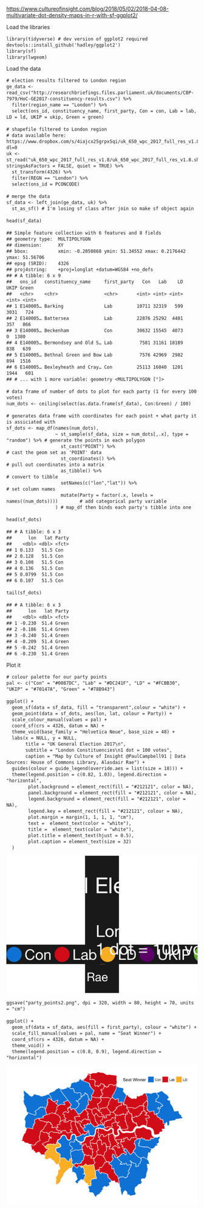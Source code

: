 <https://www.cultureofinsight.com/blog/2018/05/02/2018-04-08-multivariate-dot-density-maps-in-r-with-sf-ggplot2/>

Load the libraries

    library(tidyverse) # dev version of ggplot2 required devtools::install_github('hadley/ggplot2')
    library(sf)
    library(lwgeom)

Load the data

    # election results filtered to London region
    ge_data <- read_csv("http://researchbriefings.files.parliament.uk/documents/CBP-7979/HoC-GE2017-constituency-results.csv") %>% 
      filter(region_name == "London") %>% 
      select(ons_id, constituency_name, first_party, Con = con, Lab = lab, LD = ld, UKIP = ukip, Green = green)

    # shapefile filtered to London region
    # data available here: https://www.dropbox.com/s/4iajcx25grpx5qi/uk_650_wpc_2017_full_res_v1.8.zip?dl=0
    uk <- st_read("uk_650_wpc_2017_full_res_v1.8/uk_650_wpc_2017_full_res_v1.8.shp", stringsAsFactors = FALSE, quiet = TRUE) %>% 
      st_transform(4326) %>% 
      filter(REGN == "London") %>% 
      select(ons_id = PCONCODE)

    # merge the data
    sf_data <- left_join(ge_data, uk) %>% 
      st_as_sf() # I'm losing sf class after join so make sf object again

    head(sf_data)

    ## Simple feature collection with 6 features and 8 fields
    ## geometry type:  MULTIPOLYGON
    ## dimension:      XY
    ## bbox:           xmin: -0.2050868 ymin: 51.34552 xmax: 0.2176442 ymax: 51.56706
    ## epsg (SRID):    4326
    ## proj4string:    +proj=longlat +datum=WGS84 +no_defs
    ## # A tibble: 6 x 9
    ##   ons_id   constituency_name     first_party   Con   Lab    LD  UKIP Green
    ##   <chr>    <chr>                 <chr>       <int> <int> <int> <int> <int>
    ## 1 E140005… Barking               Lab         10711 32319   599  3031   724
    ## 2 E140005… Battersea             Lab         22876 25292  4401   357   866
    ## 3 E140005… Beckenham             Con         30632 15545  4073     0  1380
    ## 4 E140005… Bermondsey and Old S… Lab          7581 31161 18189   838   639
    ## 5 E140005… Bethnal Green and Bow Lab          7576 42969  2982   894  1516
    ## 6 E140005… Bexleyheath and Cray… Con         25113 16040  1201  1944   601
    ## # ... with 1 more variable: geometry <MULTIPOLYGON [°]>

    # data frame of number of dots to plot for each party (1 for every 100 votes)
    num_dots <- ceiling(select(as.data.frame(sf_data), Con:Green) / 100)

    # generates data frame with coordinates for each point + what party it is assiciated with
    sf_dots <- map_df(names(num_dots), 
                      ~ st_sample(sf_data, size = num_dots[,.x], type = "random") %>% # generate the points in each polygon
                        st_cast("POINT") %>%                                          # cast the geom set as 'POINT' data
                        st_coordinates() %>%                                          # pull out coordinates into a matrix
                        as_tibble() %>%                                               # convert to tibble
                        setNames(c("lon","lat")) %>%                                  # set column names
                        mutate(Party = factor(.x, levels = names((num_dots))))        # add categorical party variable
                      ) # map_df then binds each party's tibble into one

    head(sf_dots)

    ## # A tibble: 6 x 3
    ##      lon   lat Party
    ##    <dbl> <dbl> <fct>
    ## 1 0.133   51.5 Con  
    ## 2 0.128   51.5 Con  
    ## 3 0.100   51.5 Con  
    ## 4 0.136   51.5 Con  
    ## 5 0.0799  51.5 Con  
    ## 6 0.107   51.5 Con

    tail(sf_dots)

    ## # A tibble: 6 x 3
    ##      lon   lat Party
    ##    <dbl> <dbl> <fct>
    ## 1 -0.230  51.4 Green
    ## 2 -0.186  51.4 Green
    ## 3 -0.240  51.4 Green
    ## 4 -0.209  51.4 Green
    ## 5 -0.242  51.4 Green
    ## 6 -0.230  51.4 Green

Plot it

    # colour palette for our party points
    pal <- c("Con" = "#0087DC", "Lab" = "#DC241F", "LD" = "#FCBB30", "UKIP" = "#70147A", "Green" = "#78B943")

    ggplot() +
      geom_sf(data = sf_data, fill = "transparent",colour = "white") +
      geom_point(data = sf_dots, aes(lon, lat, colour = Party)) +
      scale_colour_manual(values = pal) +
      coord_sf(crs = 4326, datum = NA) +
      theme_void(base_family = "Helvetica Neue", base_size = 48) +
      labs(x = NULL, y = NULL,
           title = "UK General Election 2017\n",
           subtitle = "London Constituencies\n1 dot = 100 votes",
           caption = "Map by Culture of Insight @PaulCampbell91 | Data Sources: House of Commons Library, Alasdair Rae") +
      guides(colour = guide_legend(override.aes = list(size = 18))) +
      theme(legend.position = c(0.82, 1.03), legend.direction = "horizontal",
            plot.background = element_rect(fill = "#212121", color = NA), 
            panel.background = element_rect(fill = "#212121", color = NA),
            legend.background = element_rect(fill = "#212121", color = NA),
            legend.key = element_rect(fill = "#212121", colour = NA),
            plot.margin = margin(1, 1, 1, 1, "cm"),
            text =  element_text(color = "white"),
            title =  element_text(color = "white"),
            plot.title = element_text(hjust = 0.5),
            plot.caption = element_text(size = 32)
      )

![](Other_Work_files/figure-markdown_strict/unnamed-chunk-6-1.png)

    ggsave("party_points2.png", dpi = 320, width = 80, height = 70, units = "cm")

    ggplot() +
      geom_sf(data = sf_data, aes(fill = first_party), colour = "white") +
      scale_fill_manual(values = pal, name = "Seat Winner") +
      coord_sf(crs = 4326, datum = NA) +
      theme_void() +
      theme(legend.position = c(0.8, 0.9), legend.direction = "horizontal")

![](Other_Work_files/figure-markdown_strict/unnamed-chunk-7-1.png)
